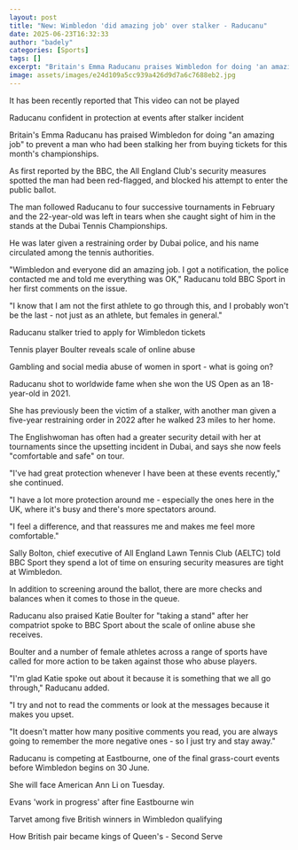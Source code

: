 ```yaml
---
layout: post
title: "New: Wimbledon 'did amazing job' over stalker - Raducanu"
date: 2025-06-23T16:32:33
author: "badely"
categories: [Sports]
tags: []
excerpt: "Britain's Emma Raducanu praises Wimbledon for doing 'an amazing job' to prevent a man who had been stalking her from buying tickets to the tournament."
image: assets/images/e24d109a5cc939a426d9d7a6c7688eb2.jpg
---
```


It has been recently reported that This video can not be played

Raducanu confident in protection at events after stalker incident

Britain's Emma Raducanu has praised Wimbledon for doing "an amazing job" to prevent a man who had been stalking her from buying tickets for this month's championships.

As first reported by the BBC, the All England Club's security measures spotted the man had been red-flagged, and blocked his attempt to enter the public ballot.

The man followed Raducanu to four successive tournaments in February and the 22-year-old was left in tears when she caught sight of him in the stands at the Dubai Tennis Championships. 

He was later given a restraining order by Dubai police, and his name circulated among the tennis authorities.

"Wimbledon and everyone did an amazing job. I got a notification, the police contacted me and told me everything was OK," Raducanu told BBC Sport in her first comments on the issue.

"I know that I am not the first athlete to go through this, and I probably won't be the last - not just as an athlete, but females in general."

Raducanu stalker tried to apply for Wimbledon tickets

Tennis player Boulter reveals scale of online abuse

Gambling and social media abuse of women in sport - what is going on?

Raducanu shot to worldwide fame when she won the US Open as an 18-year-old in 2021.

She has previously been the victim of a stalker, with another man given a five-year restraining order in 2022 after he walked 23 miles to her home.

The Englishwoman has often had a greater security detail with her at tournaments since the upsetting incident in Dubai, and says she now feels "comfortable and safe" on tour.

"I've had great protection whenever I have been at these events recently," she continued.

"I have a lot more protection around me - especially the ones here in the UK, where it's busy and there's more spectators around.

"I feel a difference, and that reassures me and makes me feel more comfortable."

Sally Bolton, chief executive of All England Lawn Tennis Club (AELTC) told BBC Sport they spend a lot of time on ensuring security measures are tight at Wimbledon.

In addition to screening around the ballot, there are more checks and balances when it comes to those in the queue.

Raducanu also praised Katie Boulter for "taking a stand" after her compatriot spoke to BBC Sport about the scale of online abuse she receives.

Boulter and a number of female athletes across a range of sports have called for more action to be taken against those who abuse players.

"I'm glad Katie spoke out about it because it is something that we all go through," Raducanu added.

"I try and not to read the comments or look at the messages because it makes you upset.

"It doesn't matter how many positive comments you read, you are always going to remember the more negative ones - so I just try and stay away."

Raducanu is competing at Eastbourne, one of the final grass-court events before Wimbledon begins on 30 June.

She will face American Ann Li on Tuesday.

Evans 'work in progress' after fine Eastbourne win

Tarvet among five British winners in Wimbledon qualifying

How British pair became kings of Queen's - Second Serve

